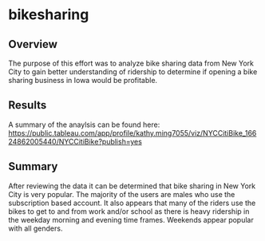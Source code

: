 # bikesharing

## Overview
The purpose of this effort was to analyze bike sharing data from New York City to gain better understanding of ridership to determine if opening a bike sharing business in Iowa would be profitable.

## Results
A summary of the anaylsis can be found here: https://public.tableau.com/app/profile/kathy.ming7055/viz/NYCCitiBike_16624862005440/NYCCitiBike?publish=yes

## Summary
After reviewing the data it can be determined that bike sharing in New York City is very popular.  The majority of the users are males who use the subscription based account.  It also appears that many of the riders use the bikes to get to and from work and/or school as there is heavy ridership in the weekday morning and evening time frames.  Weekends appear popular with all genders.
